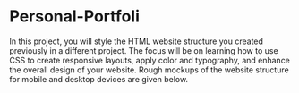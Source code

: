# Personal-Portfoli
In this project, you will style the HTML website structure you created previously in a different project. The focus will be on learning how to use CSS to create responsive layouts, apply color and typography, and enhance the overall design of your website.  Rough mockups of the website structure for mobile and desktop devices are given below. 
